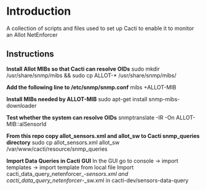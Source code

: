 Introduction
============

A collection of scripts and files used to set up Cacti to enable it to monitor an Allot NetEnforcer

Instructions
------------

**Install Allot MIBs so that Cacti can resolve OIDs**
  sudo mkdir /usr/share/snmp/mibs && sudo cp ALLOT-* /usr/share/snmp/mibs/

**Add the following line to /etc/snmp/snmp.conf**
  mibs +ALLOT-MIB

**Install MIBs needed by ALLOT-MIB**
sudo apt-get install snmp-mibs-downloader

**Test whether the system can resolve OIDs**
snmptranslate -IR -On ALLOT-MIB::alSensorId

**From this repo copy allot_sensors.xml and allot_sw to Cacti snmp_queries directory**
sudo cp allot_sensors.xml allot_sw /var/www/cacti/resource/snmp_queries

**Import Data Queries in Cacti GUI**
In the GUI go to console -> import templates -> import template from local file 
Import cacti_data_query_netenforcer_-_sensors.xml and cacti_data_query_netenforcer_-_sw.xml in cacti-dev/sensors-data-query
